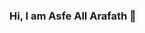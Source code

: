 ### Hi, I am Asfe All Arafath 👋

<!--
**Asfe1/Asfe1** is a ✨ _special_ ✨ repository because its `README.md` (this file) appears on your GitHub profile.



Skills: C / javascript  / HTML / CSS / Django / php / Adobe Primer pro / Microsoft Excel 

- 🔭 I’m currently working on United International University 
- 🌱 I’m currently learning Django / JavaScript / Bootstrap
- 👯 I’m looking to collaborate on Github 
- 💬 Ask me about Web Development 
-


[<img src='https://cdn.jsdelivr.net/npm/simple-icons@3.0.1/icons/github.svg' alt='github' height='40'>](https://github.com/Asfe1)  [<img src='https://cdn.jsdelivr.net/npm/simple-icons@3.0.1/icons/linkedin.svg' alt='linkedin' height='40'>](https://www.linkedin.com/in/asfe-all-arafath-241141227/)  [<img  

<a href='https://archiveprogram.github.com/'><img src='https://raw.githubusercontent.com/acervenky/animated-github-badges/master/assets/acbadge.gif' width='40' height='40'></a> <a href='https://docs.github.com/en/developers'><img src='https://raw.githubusercontent.com/acervenky/animated-github-badges/master/assets/devbadge.gif' width='40' height='40'></a> <a href='https://github.com/pricing'><img src='https://raw.githubusercontent.com/acervenky/animated-github-badges/master/assets/pro.gif' width='40' height='40'></a> <a href='https://stars.github.com/'><img src='https://raw.githubusercontent.com/acervenky/animated-github-badges/master/assets/starbadge.gif' width='35' height='35'></a> <a href='https://docs.github.com/en/github/supporting-the-open-source-community-with-github-sponsors'><img src='https://raw.githubusercontent.com/acervenky/animated-github-badges/master/assets/sponsorbadge.gif' width='35' height='35'></a> 

[![trophy](https://github-profile-trophy.vercel.app/?username=Asfe1)](https://github.com/ryo-ma/github-profile-trophy)

[![Top Langs](https://github-readme-stats.vercel.app/api/top-langs/?username=Asfe1)](https://github.com/anuraghazra/github-readme-stats)

![GitHub stats](https://github-readme-stats.vercel.app/api?username=Asfe1&show_icons=true)  

![GitHub Activity Graph](https://activity-graph.herokuapp.com/graph?username=Asfe1)  

![GitHub metrics](https://metrics.lecoq.io/Asfe1)  

![GitHub streak stats](https://github-readme-streak-stats.herokuapp.com/?user=Asfe1)  

![Profile views](https://gpvc.arturio.dev/Asfe1)  

